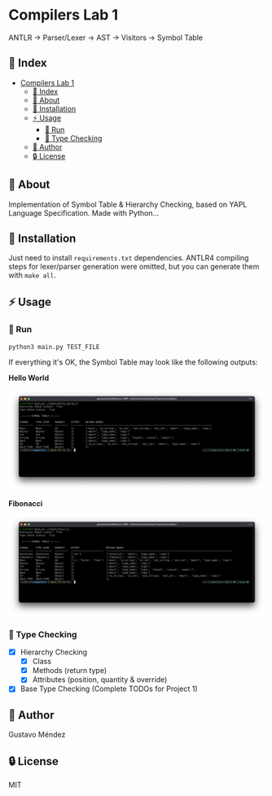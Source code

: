 # Compilers Lab 1
ANTLR -> Parser/Lexer -> AST -> Visitors -> Symbol Table


## :ledger: Index

- [Compilers Lab 1](#compilers-lab-1)
  - [:ledger: Index](#ledger-index)
  - [:beginner: About](#beginner-about)
  - [:electric_plug: Installation](#electric_plug-installation)
  - [:zap: Usage](#zap-usage)
    - [:rocket: Run](#rocket-run)
    - [:red_circle: Type Checking](#red_circle-type-checking)
  - [:star2: Author](#star2-author)
  - [:lock: License](#lock-license)

##  :beginner: About
Implementation of Symbol Table & Hierarchy Checking, based on YAPL Language Specification. Made with Python...

##  :electric_plug: Installation

Just need to install `requirements.txt` dependencies. ANTLR4 compiling steps for lexer/parser generation were omitted, but you can generate them with `make all`.

## :zap: Usage

###  :rocket: Run

```
python3 main.py TEST_FILE
```

If everything it's OK, the Symbol Table may look like the following outputs:

**Hello World**

![hello_world](https://github.com/gusmendez99/compilers/blob/main/images/hello.png?raw=true)

**Fibonacci**

![fibonacci](https://github.com/gusmendez99/compilers/blob/main/images/fibonacci.png?raw=true)


###  :red_circle: Type Checking

- [x] Hierarchy Checking
  - [x] Class
  - [x] Methods (return type)
  - [x] Attributes (position, quantity & override)
- [x] Base Type Checking (Complete TODOs for Project 1)

## :star2: Author

Gustavo Méndez

##  :lock: License
MIT